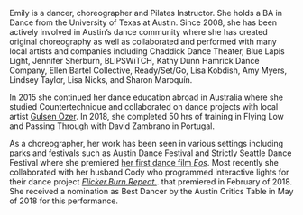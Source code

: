 Emily is a dancer, choreographer and Pilates Instructor. She holds a BA in Dance from the University of Texas at Austin. Since 2008, she has been actively involved in Austin’s dance community where she has created original choreography as well as collaborated and performed with many local artists and companies including Chaddick Dance Theater, Blue Lapis Light, Jennifer Sherburn, BLiPSWiTCH, Kathy Dunn Hamrick Dance Company, Ellen Bartel Collective, Ready/Set/Go, Lisa Kobdish, Amy Myers, Lindsey Taylor, Lisa Nicks, and Sharon Maroquín.

<!-- Emily’s experience spans a broad range of projects and disciplines such as film, technical theater, aerial dance, children’s theatre performances, parades, flash mobs, music videos, and television commercials. In the spirit of collaboration with local artists, Emily has partnered and performed with musicians such as [Shy Beast](https://www.youtube.com/watch?v=6pi4NWsb1i8) and Megafauna. -->

In 2015 she continued her dance education abroad in Australia where she studied Countertechnique and collaborated on dance projects with local artist [Gulsen Özer](http://www.gulsenozer.com/).  In 2018, she completed 50 hrs of training in Flying Low and Passing Through with David Zambrano in Portugal.

As a choreographer, her work has been seen in various settings including parks and festivals such as Austin Dance Festival and Strictly Seattle Dance Festival where she premiered [her first dance film _Eos_](/media/#eos).  Most recently she collaborated with her husband Cody who programmed interactive lights for their dance project [_Flicker.Burn.Repeat._](/media/#flicker-burn-repeat). that premiered in February of 2018. She received a nomination as Best Dancer by the Austin Critics Table in May of 2018 for this performance.
